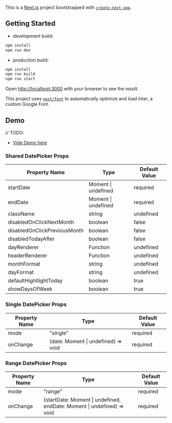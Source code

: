 This is a [Next.js](https://nextjs.org/) project bootstrapped with [`create-next-app`](https://github.com/vercel/next.js/tree/canary/packages/create-next-app).

## Getting Started

- development build:

```bash
npm install
npm run dev
```

- production build:

```bash
npm install
npm run build
npm run start
```

Open [http://localhost:3000](http://localhost:3000) with your browser to see the result.

This project uses [`next/font`](https://nextjs.org/docs/basic-features/font-optimization) to automatically optimize and load Inter, a custom Google Font.

## Demo

// TODO:

- [Vide Demo here](https://date-picker-eosin.vercel.app/)

### Shared DatePicker Props

| Property Name                | Type                | Default Value |
| ---------------------------- | ------------------- | ------------- |
| startDate                    | Moment \| undefined | required      |
| endDate                      | Moment \| undefined | required      |
| className                    | string              | undefined     |
| disabledOnClickNextMonth     | boolean             | false         |
| disabledOnClickPreviousMonth | boolean             | false         |
| disabledTodayAfter           | boolean             | false         |
| dayRenderer                  | Function            | undefined     |
| headerRenderer               | Function            | undefined     |
| monthFormat                  | string              | undefined     |
| dayFormat                    | string              | undefined     |
| defaultHightlightToday       | boolean             | true          |
| showDaysOfWeek               | boolean             | true          |

### Single DatePicker Props

| Property Name | Type                                | Default Value |
| ------------- | ----------------------------------- | ------------- |
| mode          | "single"                            | required      |
| onChange      | (date: Moment \| undefined) => void | required      |

### Range DatePicker Props

| Property Name | Type                                                                   | Default Value |
| ------------- | ---------------------------------------------------------------------- | ------------- |
| mode          | "range"                                                                | required      |
| onChange      | (startDate: Moment \| undefined, endDate: Moment \| undefined) => void | required      |
